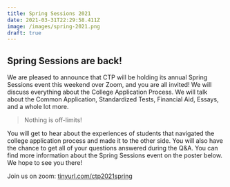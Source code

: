```yaml
---
title: Spring Sessions 2021
date: 2021-03-31T22:29:58.411Z
image: /images/spring-2021.png
draft: true
---
```

## Spring Sessions are back!

We are pleased to announce that CTP will be holding its annual Spring Sessions event this weekend over Zoom, and you are all invited! We will discuss everything about the College Application Process. We will talk about the Common Application, Standardized Tests, Financial Aid, Essays, and a whole lot more.

> Nothing is off-limits!

You will get to hear about the experiences of students that navigated the college application process and made it to the other side. You will also have the chance to get all of your questions answered during the Q&A. You can find more information about the Spring Sessions event on the poster below. We hope to see you there!

Join us on zoom: [tinyurl.com/ctp2021spring](https://tinyurl.com/ctp2021spring)